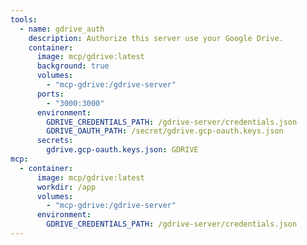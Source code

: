```yaml
---
tools:
  - name: gdrive_auth
    description: Authorize this server use your Google Drive.
    container:
      image: mcp/gdrive:latest
      background: true
      volumes:
        - "mcp-gdrive:/gdrive-server"
      ports:
        - "3000:3000"
      environment:
        GDRIVE_CREDENTIALS_PATH: /gdrive-server/credentials.json
        GDRIVE_OAUTH_PATH: /secret/gdrive.gcp-oauth.keys.json
      secrets:
        gdrive.gcp-oauth.keys.json: GDRIVE
mcp:
  - container:
      image: mcp/gdrive:latest
      workdir: /app
      volumes:
        - "mcp-gdrive:/gdrive-server"
      environment:
        GDRIVE_CREDENTIALS_PATH: /gdrive-server/credentials.json
---
```


